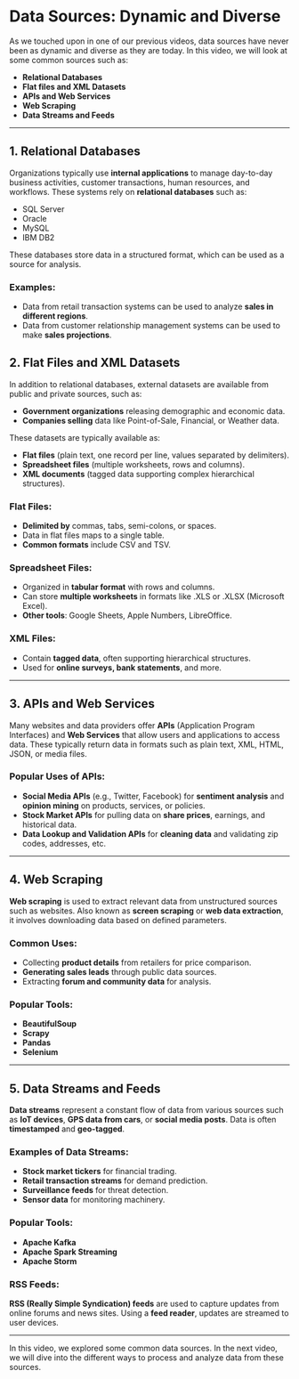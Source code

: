 # Data Sources: Dynamic and Diverse

As we touched upon in one of our previous videos, data sources have never been as dynamic and diverse as they are today. In this video, we will look at some common sources such as:

- **Relational Databases**
- **Flat files and XML Datasets**
- **APIs and Web Services**
- **Web Scraping**
- **Data Streams and Feeds**

---

## 1. Relational Databases
Organizations typically use **internal applications** to manage day-to-day business activities, customer transactions, human resources, and workflows. These systems rely on **relational databases** such as:

- SQL Server
- Oracle
- MySQL
- IBM DB2

These databases store data in a structured format, which can be used as a source for analysis. 

### Examples:
- Data from retail transaction systems can be used to analyze **sales in different regions**.
- Data from customer relationship management systems can be used to make **sales projections**.

## 2. Flat Files and XML Datasets
In addition to relational databases, external datasets are available from public and private sources, such as:

- **Government organizations** releasing demographic and economic data.
- **Companies selling** data like Point-of-Sale, Financial, or Weather data.

These datasets are typically available as:

- **Flat files** (plain text, one record per line, values separated by delimiters).
- **Spreadsheet files** (multiple worksheets, rows and columns).
- **XML documents** (tagged data supporting complex hierarchical structures).

### Flat Files:
- **Delimited by** commas, tabs, semi-colons, or spaces.
- Data in flat files maps to a single table.
- **Common formats** include CSV and TSV.

### Spreadsheet Files:
- Organized in **tabular format** with rows and columns.
- Can store **multiple worksheets** in formats like .XLS or .XLSX (Microsoft Excel).
- **Other tools**: Google Sheets, Apple Numbers, LibreOffice.

### XML Files:
- Contain **tagged data**, often supporting hierarchical structures.
- Used for **online surveys, bank statements**, and more.

---

## 3. APIs and Web Services
Many websites and data providers offer **APIs** (Application Program Interfaces) and **Web Services** that allow users and applications to access data. These typically return data in formats such as plain text, XML, HTML, JSON, or media files.

### Popular Uses of APIs:
- **Social Media APIs** (e.g., Twitter, Facebook) for **sentiment analysis** and **opinion mining** on products, services, or policies.
- **Stock Market APIs** for pulling data on **share prices**, earnings, and historical data.
- **Data Lookup and Validation APIs** for **cleaning data** and validating zip codes, addresses, etc.

---

## 4. Web Scraping
**Web scraping** is used to extract relevant data from unstructured sources such as websites. Also known as **screen scraping** or **web data extraction**, it involves downloading data based on defined parameters.

### Common Uses:
- Collecting **product details** from retailers for price comparison.
- **Generating sales leads** through public data sources.
- Extracting **forum and community data** for analysis.

### Popular Tools:
- **BeautifulSoup**
- **Scrapy**
- **Pandas**
- **Selenium**

---

## 5. Data Streams and Feeds
**Data streams** represent a constant flow of data from various sources such as **IoT devices**, **GPS data from cars**, or **social media posts**. Data is often **timestamped** and **geo-tagged**.

### Examples of Data Streams:
- **Stock market tickers** for financial trading.
- **Retail transaction streams** for demand prediction.
- **Surveillance feeds** for threat detection.
- **Sensor data** for monitoring machinery.

### Popular Tools:
- **Apache Kafka**
- **Apache Spark Streaming**
- **Apache Storm**

### RSS Feeds:
**RSS (Really Simple Syndication) feeds** are used to capture updates from online forums and news sites. Using a **feed reader**, updates are streamed to user devices.

---

In this video, we explored some common data sources. In the next video, we will dive into the different ways to process and analyze data from these sources.
